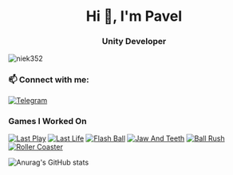 <h1 align="center">Hi 👋, I'm Pavel</h1>
<h3 align="center">Unity Developer</h3>

<p align="left"> <img src="https://komarev.com/ghpvc/?username=niek352&label=Profile%20views&color=0e75b6&style=flat" alt="niek352" /> </p>



<h3 align="left"> 📫 Connect with me:</h3>

[![Telegram](https://img.shields.io/badge/-Telegram-090909?style=for-the-badge&logo=telegram)](https://t.me/niek352)

<p align="left">
</p>

<h3 align="left">Games I Worked On</h3>

[![Last Play](https://img.shields.io/badge/-Last_Play-FFD700?style=for-the-badge&logo=GooglePlay&logoColor=black)](https://play.google.com/store/apps/details?id=com.jioka.lastplay)
[![Last Life](https://img.shields.io/badge/-Last_Life-FFD700?style=for-the-badge&logo=GooglePlay&logoColor=black)](https://play.google.com/store/apps/details?id=io.jioka.lastlife)
[![Flash Ball](https://img.shields.io/badge/-Flash_Ball-090909?style=for-the-badge&logo=GooglePlay)](https://play.google.com/store/apps/details?id=com.THC.flashball)
[![Jaw And Teeth](https://img.shields.io/badge/-Jaw_And_Teeth-090909?style=for-the-badge&logo=GooglePlay)](https://play.google.com/store/apps/details?id=com.ttf.jawandteeth)
[![Ball Rush](https://img.shields.io/badge/-Ball_Rush-090909?style=for-the-badge&logo=googlechrome&logoColor=white)](https://revision.gamedistribution.com/c7e66ca538c2483ca2c0a67cc3d665d3/?correlator=1660554490735)
[![Roller Coaster](https://img.shields.io/badge/-Roller_Coaster-090909?style=for-the-badge&logo=googlechrome&logoColor=white)](https://revision.gamedistribution.com/6d0fe244fee94db58eaaa8d899f5296e/?correlator=1660554513802)





![Anurag's GitHub stats](https://github-readme-stats.vercel.app/api?username=niek352&show_icons=true&theme=transparent)
